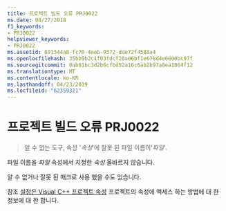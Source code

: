 ```yaml
---
title: 프로젝트 빌드 오류 PRJ0022
ms.date: 08/27/2018
f1_keywords:
- PRJ0022
helpviewer_keywords:
- PRJ0022
ms.assetid: 691344a8-fc70-4aeb-9372-dde72f4588a4
ms.openlocfilehash: 35bb9b2c1f03fdcf28a06bf1e678d4e6600bc97f
ms.sourcegitcommit: 0ab61bc3d2b6cfbd52a16c6ab2b97a8ea1864f12
ms.translationtype: MT
ms.contentlocale: ko-KR
ms.lasthandoff: 04/23/2019
ms.locfileid: "62359321"
---
```

# <a name="project-build-error-prj0022"></a>프로젝트 빌드 오류 PRJ0022

> 알 수 없는 도구, 속성 '*속성*'에 잘못 된 파일 이름이'*파일*'.

파일 이름을 *파일* 속성에서 지정한 *속성* 올바르지 않습니다.

알 수 없거나 잘못 된 매크로 사용 했을 수도 있습니다.

참조 [설정은 Visual C++ 프로젝트 속성](../../build/working-with-project-properties.md) 프로젝트의 속성에 액세스 하는 방법에 대 한 정보에 대 한 합니다.